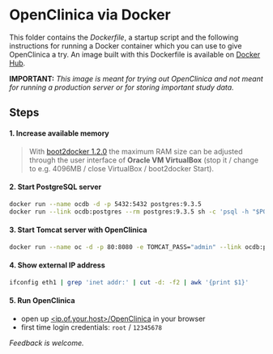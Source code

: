 OpenClinica via Docker
======================

This folder contains the *Dockerfile*, a startup script and the following instructions for running a Docker container  which you can use to give OpenClinica a try. An image built with this Dockerfile is available on [Docker Hub](https://registry.hub.docker.com/u/piegsaj/openclinica/).

**IMPORTANT:** *This image is meant for trying out OpenClinica and not meant for running a production server or for storing important study data.*

Steps
-----

#### 1. Increase available memory

> With [boot2docker 1.2.0](https://github.com/boot2docker/boot2docker) the maximum RAM size can be adjusted through the user interface of **Oracle VM VirtualBox** (stop it / change to e.g. 4096MB / close VirtualBox / boot2docker Start).

#### 2. Start PostgreSQL server

```sh
docker run --name ocdb -d -p 5432:5432 postgres:9.3.5
docker run --link ocdb:postgres --rm postgres:9.3.5 sh -c 'psql -h "$POSTGRES_PORT_5432_TCP_ADDR" -p "$POSTGRES_PORT_5432_TCP_PORT" -U postgres -c  "CREATE ROLE clinica LOGIN ENCRYPTED PASSWORD '\''clinica'\'' SUPERUSER NOINHERIT NOCREATEDB NOCREATEROLE" && exec psql -h "$POSTGRES_PORT_5432_TCP_ADDR" -p "$POSTGRES_PORT_5432_TCP_PORT" -U postgres -c "CREATE DATABASE openclinica WITH ENCODING='\''UTF8'\'' OWNER=clinica"'
```

#### 3. Start Tomcat server with OpenClinica

```sh
docker run --name oc -d -p 80:8080 -e TOMCAT_PASS="admin" --link ocdb:postgres piegsaj/openclinica
```

#### 4. Show external IP address

```sh
ifconfig eth1 | grep 'inet addr:' | cut -d: -f2 | awk '{print $1}'
```

#### 5. Run OpenClinica

* open up [<ip.of.your.host>/OpenClinica](http://<ip.of.your.host>/OpenClinica) in your browser
* first time login credentials: `root` / `12345678`

*Feedback is welcome.*
